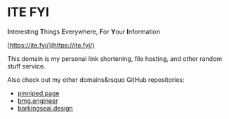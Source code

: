 # ITE FYI

**I**nteresting **T**hings **E**verywhere, **F**or **Y**our **I**nformation

[https://ite.fyi/](https://ite.fyi/)

This domain is my personal link shortening, file hosting, and other random stuff service.

Also check out my other domains&rsquo GitHub repositories:

-    [pinniped.page](https://github.com/ObsidianSeal/pinniped.page)
-    [bmg.engineer](https://github.com/ObsidianSeal/bmg-engineer)
-    [barkingseal.design](https://github.com/ObsidianSeal/barking-seal-design)
